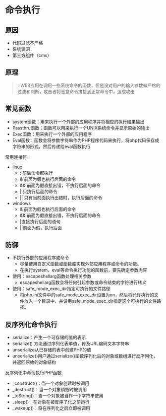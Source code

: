 # 命令执行

## 原因

-   代码过滤不严格
-   系统漏洞
-   第三方组件（cms）

## 原理

> 💡WEB应用在调用一些系统命令的函数，但是没对用户的输入参数做严格的过滤和判断，攻击者将恶意命令拼接到正常命令中，造成攻击

## 常见函数

-   system函数：用来执行一个外部的应用程序并将相应的执行结果输出
-   Passthru函数：函数可以用来执行一个UNIX系统命令并显示原始的输出
-   Exec函数：用来执行一个外部的应用程序
-   Eval函数：函数会将参数字符串作为PHP程序代码来执行，将php代码保存成字符串的形式，然后传递给eval函数执行

常用连接符：

-   linux
    -   ; 前后命令都执行
    -   & 前面为假也执行后面的命令
    -   && 前面为假直接出错，不执行后面的命令
    -   \| 只执行后面的命令
    -   || 只有当前面执行出错时，执行后面的命令
-   windows
    -   & 前面为假也执行后面的命令
    -   && 前面为假直接出错，不执行后面的命令
    -   |直接执行后面的语句
    -   ||前面为假，执行后面

## 防御

-   不执行外部的应用程序或命令
    -   尽量使用自定义函数或函数库实现外部应用程序或命令的功能。
    -   在执行system、eval等命令执行功能的函数前，要先确定参数内容
-   使用：escapeshellarg函数处理相关参数
    -   escapeshellarg函数会将任何引起参数或命令结束的字符进行转义
-   使用：safe\_mode\_exec\_dir指定可执行的文件路径
    -   将php.ini文件中的safe\_mode\_exec\_dir设置为on，然后将允许执行的文件放入一个目录中，并设用safe\_mode\_exec\_dir指定这个可执行的文件路径。

## 反序列化命令执行

-   serialize：产生一个可存储的值的表示
-   serialize() 方法通过序列化表单值，传及URL编码文本字符串
-   unserialize从已存储的表中创建PHP的值
-   unserialize()用户通过serialize()函数序列化后的对象或数组进行反序列化，并返回原始的对象结构

反序列化中命令执行PHP函数

-   \_construct()：当一个对象创建时被调用
-   \_destruct()：当一个对象销毁时被调用
-   \_toString()：当一个对象被当作一个字符串使用
-   \_sleep()：在对象在被反序了化之前运行
-   \_wakeup()：将在序列化之后立即被调用
